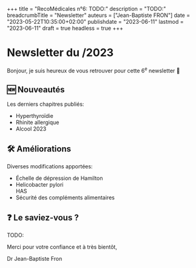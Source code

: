 +++
title = "RecoMédicales n°6: TODO:"
description = "TODO:"
breadcrumbTitle = "Newsletter"
auteurs = ["Jean-Baptiste FRON"]
date = "2023-05-22T10:35:00+02:00"
publishdate = "2023-06-11"
lastmod = "2023-06-11"
draft = true
headless = true
+++

# Newsletter du /2023

Bonjour, je suis heureux de vous retrouver pour cette 6<sup>e</sup> newsletter 📰

## 🆕 Nouveautés

Les derniers chapitres publiés:

- Hyperthyroïdie
- Rhinite allergique
- Alcool 2023

## 🛠️ Améliorations

Diverses modifications apportées:

- Échelle de dépression de Hamilton
- Helicobacter pylori  
  HAS
- Sécurité des compléments alimentaires

## ❓ Le saviez-vous ?

TODO:

Merci pour votre confiance et à très bientôt,

Dr Jean-Baptiste Fron
